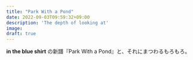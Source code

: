 ```yaml
---
title: "Park With a Pond"
date: 2022-09-03T09:59:32+09:00
description: 'The depth of looking at'
image: 
draft: true
---
```



**in the blue shirt** の新譜『Park With a Pond』と、それにまつわるもろもろ。